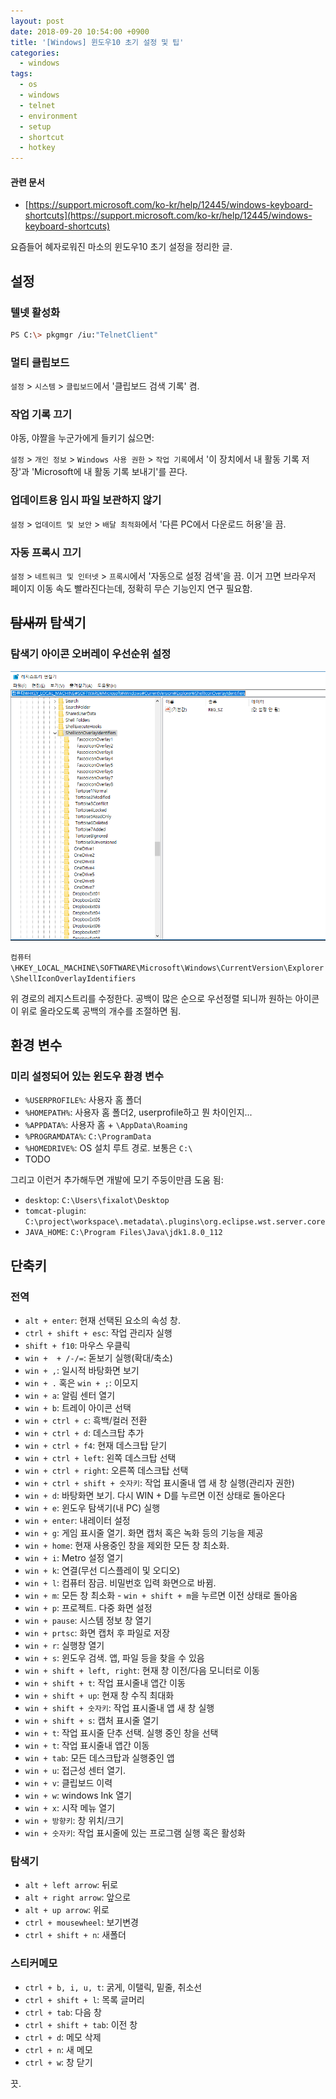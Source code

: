 ```yaml
---
layout: post
date: 2018-09-20 10:54:00 +0900
title: '[Windows] 윈도우10 초기 설정 및 팁'
categories:
  - windows
tags:
  - os
  - windows
  - telnet
  - environment
  - setup
  - shortcut
  - hotkey
---
```


#### 관련 문서

- [https://support.microsoft.com/ko-kr/help/12445/windows-keyboard-shortcuts](https://support.microsoft.com/ko-kr/help/12445/windows-keyboard-shortcuts)

요즘들어 혜자로워진 마소의 윈도우10 초기 설정을 정리한 글.

## 설정

### 텔넷 활성화

```bash
PS C:\> pkgmgr /iu:"TelnetClient"
```

### 멀티 클립보드

`설정` > `시스템` > `클립보드`에서 '클립보드 검색 기록' 켬.

### 작업 기록 끄기

야동, 야짤을 누군가에게 들키기 싫으면:

`설정` > `개인 정보` > `Windows 사용 권한` > `작업 기록`에서 '이 장치에서 내 활동 기록 저장'과 'Microsoft에 내 활동 기록 보내기'를 끈다.

### 업데이트용 임시 파일 보관하지 않기

`설정` > `업데이트 및 보안` > `배달 최적화`에서 '다른 PC에서 다운로드 허용'을 끔.

### 자동 프록시 끄기

`설정` > `네트워크 및 인터넷` > `프록시`에서 '자동으로 설정 검색'을 끔. 이거 끄면 브라우저 페이지 이동 속도 빨라진다는데, 정확히 무슨 기능인지 연구 필요함.

## ~~탐새끼~~ 탐색기

### 탐색기 아이콘 오버레이 우선순위 설정

![](/images/icon-overlay-order.png)

`컴퓨터\HKEY_LOCAL_MACHINE\SOFTWARE\Microsoft\Windows\CurrentVersion\Explorer\ShellIconOverlayIdentifiers`

위 경로의 레지스트리를 수정한다.
공백이 많은 순으로 우선정렬 되니까 원하는 아이콘이 위로 올라오도록 공백의 개수를 조절하면 됨.

## 환경 변수

### 미리 설정되어 있는 윈도우 환경 변수

- `%USERPROFILE%`: 사용자 홈 폴더
- `%HOMEPATH%`: 사용자 홈 폴더2, userprofile하고 뭔 차이인지...
- `%APPDATA%`: 사용자 홈 + `\AppData\Roaming`
- `%PROGRAMDATA%`: `C:\ProgramData`
- `%HOMEDRIVE%`: OS 설치 루트 경로. 보통은 `C:\`
- TODO

그리고 이런거 추가해두면 개발에 모기 주둥이만큼 도움 됨:

- `desktop`: `C:\Users\fixalot\Desktop`
- `tomcat-plugin`: `C:\project\workspace\.metadata\.plugins\org.eclipse.wst.server.core`
- `JAVA_HOME`: `C:\Program Files\Java\jdk1.8.0_112`

## 단축키

### 전역

- `alt + enter`: 현재 선택된 요소의 속성 창.
- `ctrl + shift + esc`: 작업 관리자 실행
- `shift + f10`: 마우스 우클릭
- `win +  + /-/=`: 돋보기 실행(확대/축소)
- `win + ,`: 일시적 바탕화면 보기
- `win + .` 혹은 `win + ;`: 이모지
- `win + a`: 알림 센터 열기
- `win + b`: 트레이 아이콘 선택
- `win + ctrl + c`: 흑백/컬러 전환
- `win + ctrl + d`: 데스크탑 추가
- `win + ctrl + f4`: 현재 데스크탑 닫기
- `win + ctrl + left`: 왼쪽 데스크탑 선택
- `win + ctrl + right`: 오른쪽 데스크탑 선택
- `win + ctrl + shift + 숫자키`: 작업 표시줄내 앱 새 창 실행(관리자 권한)
- `win + d`: 바탕화면 보기. 다시 WIN + D를 누르면 이전 상태로 돌아온다
- `win + e`: 윈도우 탐색기(내 PC) 실행
- `win + enter`: 내레이터 설정
- `win + g`: 게임 표시줄 열기. 화면 캡처 혹은 녹화 등의 기능을 제공
- `win + home`: 현재 사용중인 창을 제외한 모든 창 최소화.
- `win + i`: Metro 설정 열기
- `win + k`: 연결(무선 디스플레이 및 오디오)
- `win + l`: 컴퓨터 잠금. 비밀번호 입력 화면으로 바뀜.
- `win + m`: 모든 창 최소화 - `win + shift + m`을 누르면 이전 상태로 돌아옴
- `win + p`: 프로젝트. 다중 화면 설정
- `win + pause`: 시스템 정보 창 열기
- `win + prtsc`: 화면 캡처 후 파일로 저장
- `win + r`: 실행창 열기
- `win + s`: 윈도우 검색. 앱, 파일 등을 찾을 수 있음
- `win + shift + left, right`: 현재 창 이전/다음 모니터로 이동
- `win + shift + t`: 작업 표시줄내 앱간 이동
- `win + shift + up`: 현재 창 수직 최대화
- `win + shift + 숫자키`: 작업 표시줄내 앱 새 창 실행
- `win + shift + s`: 캡처 표시줄 열기
- `win + t`: 작업 표시줄 단추 선택. 실행 중인 창을 선택
- `win + t`: 작업 표시줄내 앱간 이동
- `win + tab`: 모든 데스크탑과 실행중인 앱
- `win + u`: 접근성 센터 열기.
- `win + v`: 클립보드 이력
- `win + w`: windows Ink 열기
- `win + x`: 시작 메뉴 열기
- `win + 방향키`: 창 위치/크기
- `win + 숫자키`: 작업 표시줄에 있는 프로그램 실행 혹은 활성화

### 탐색기

- `alt + left arrow`: 뒤로
- `alt + right arrow`: 앞으로
- `alt + up arrow`: 위로
- `ctrl + mousewheel`: 보기변경
- `ctrl + shift + n`: 새폴더

### 스티커메모

- `ctrl + b, i, u, t`: 굵게, 이탤릭, 밑줄, 취소선
- `ctrl + shift + l`: 목록 글머리
- `ctrl + tab`: 다음 창
- `ctrl + shift + tab`: 이전 창
- `ctrl + d`: 메모 삭제
- `ctrl + n`: 새 메모
- `ctrl + w`: 창 닫기

끗.
